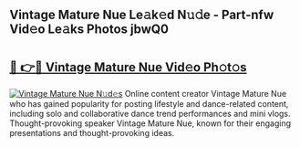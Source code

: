 ## Vintage Mature Nue Le𝚊k𝚎d N𝚞𝚍e - Part-nfw Vid𝚎o Le𝚊ks Photos jbwQ0

# <h2><a href="http://fb360o9.evod.top/?m=Vintage+Mature+Nue">🔗 👉🔴 Vintage Mature Nue Vid𝚎o Ph𝚘t𝚘s</a></h2>

[![Vintage Mature Nue N𝚞d𝚎s](https://i.imgur.com/8V9OHl7.gif)](http://fb360o9.evod.top/?m=Vintage+Mature+Nue)
Online content creator Vintage Mature Nue who has gained popularity for posting lifestyle and dance-related content, including solo and collaborative dance trend performances and mini vlogs. Thought-provoking speaker Vintage Mature Nue, known for their engaging presentations and thought-provoking ideas. 
